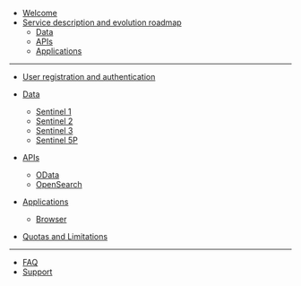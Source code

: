 * [Welcome](Home.md)
* [Service description and evolution roadmap](Roadmap.md)
  * [Data](Roadmap/DataTable.html)
  * [APIs](Roadmap/APITable.html)
  * [Applications](Roadmap/AppTable.html)
___
* [User registration and authentication](Registration.qmd)

* [Data](Data.qmd)
  *  [Sentinel 1](Data/Sentinel1.qmd)
  *  [Sentinel 2](Data/Sentinel2.qmd)
  *  [Sentinel 3](Data/Sentinel3.md)
  *  [Sentinel 5P](Data/Sentinel5P.md)

* [APIs](APIs.md)
  *  [OData](APIs/OData.md)
  *  [OpenSearch](/APIs/OpenSearch.qmd)
  <!-- *  [STAC API](/APIs.md) -->
  <!-- *  [Sentinel Hub Catalog API](APIs.md) -->
* [Applications](Applications.md) 
  * [Browser](Applications/Browser.md)
* [Quotas and Limitations](Roadmap/Quotas.qmd)
___
* [FAQ](FAQ.md)
* [Support](Support.md)
  

